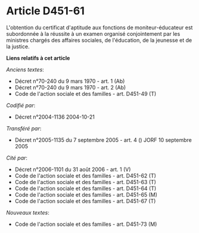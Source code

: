 # Article D451-61

L'obtention du certificat d'aptitude aux fonctions de moniteur-éducateur est subordonnée à la réussite à un examen organisé
conjointement par les ministres chargés des affaires sociales, de l'éducation, de la jeunesse et de la justice.

**Liens relatifs à cet article**

_Anciens textes_:

  - Décret n°70-240 du 9 mars 1970 - art. 1 (Ab)
  - Décret n°70-240 du 9 mars 1970 - art. 2 (Ab)
  - Code de l'action sociale et des familles - art. D451-49 (T)

_Codifié par_:

  - Décret n°2004-1136 2004-10-21

_Transféré par_:

  - Décret n°2005-1135 du 7 septembre 2005 - art. 4 () JORF 10 septembre 2005

_Cité par_:

  - Décret n°2006-1101 du 31 août 2006 - art. 1 (V)
  - Code de l'action sociale et des familles - art. D451-62 (T)
  - Code de l'action sociale et des familles - art. D451-63 (T)
  - Code de l'action sociale et des familles - art. D451-64 (T)
  - Code de l'action sociale et des familles - art. D451-65 (M)
  - Code de l'action sociale et des familles - art. D451-67 (T)

_Nouveaux textes_:

  - Code de l'action sociale et des familles - art. D451-73 (M)

